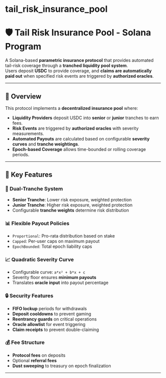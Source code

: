 # tail_risk_insurance_pool

# 🛡️ Tail Risk Insurance Pool - Solana Program

A Solana-based **parametric insurance protocol** that provides automated tail-risk coverage through a **tranched liquidity pool system**.  
Users deposit **USDC** to provide coverage, and **claims are automatically paid out** when specified risk events are triggered by **authorized oracles**.

---

## 📄 Overview

This protocol implements a **decentralized insurance pool** where:

- **Liquidity Providers** deposit USDC into **senior** or **junior** tranches to earn fees.
- **Risk Events** are triggered by **authorized oracles** with severity measurements.
- **Automated Payouts** are calculated based on configurable **severity curves** and **tranche weightings**.
- **Epoch-based Coverage** allows time-bounded or rolling coverage periods.

---


## 🔑 Key Features

### 🏦 Dual-Tranche System
- **Senior Tranche**: Lower risk exposure, weighted protection
- **Junior Tranche**: Higher risk exposure, weighted protection
- Configurable **tranche weights** determine risk distribution

### 📊 Flexible Payout Policies
- `Proportional`: Pro-rata distribution based on stake
- `Capped`: Per-user caps on maximum payout
- `EpochBounded`: Total epoch liability caps

### 📈 Quadratic Severity Curve
- Configurable curve: `a*x² + b*x + c`
- Severity floor ensures **minimum payouts**
- Translates **oracle input** into payout percentage

### 🔒 Security Features
- **FIFO lockup** periods for withdrawals
- **Deposit cooldowns** to prevent gaming
- **Reentrancy guards** on critical operations
- **Oracle allowlist** for event triggering
- **Claim receipts** to prevent double-claiming

### 💰 Fee Structure
- **Protocol fees** on deposits
- Optional **referral fees**
- **Dust sweeping** to treasury on epoch finalization

---
